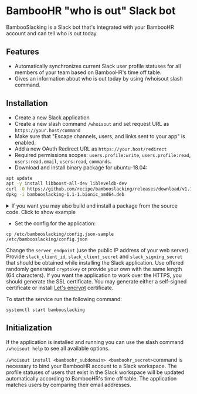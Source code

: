 BambooHR "who is out" Slack bot  
==

BambooSlacking is a Slack bot that's integrated with your BambooHR account 
and can tell who is out today.

Features
--

* Automatically synchronizes current Slack user profile statuses 
for all members of your team based on BambooHR's time off table.
* Gives an information about who is out today by using /whoisout slash command. 

Installation
--

* Create a new Slack application
* Create a new slash command `/whoisout` and set request URL as `https://your.host/command`
* Make sure that "Escape channels, users, and links sent to your app" is enabled.
* Add a new OAuth Redirect URL as `https://your.host/redirect`
* Required permissions scopes: `users.profile:write`, 
`users.profile:read`, 
`users:read.email`,
`users:read`, 
`commands`.
* Download and install binary package for ubuntu-18.04: 

```bash
apt update
apt -y install libboost-all-dev libleveldb-dev
curl -O https://github.com/recipe/bambooslacking/releases/download/v1.1/bambooslacking-1.1-1.bionic_amd64.deb
dpkg -i bambooslacking-1.1-1.bionic_amd64.deb
```

<details><summary>If you want you may also build and install a package from the source code. Click to show example</summary>
<p>

```bash
sudo su -
# download a latest version of cmake
curl -O https://apt.kitware.com/keys/kitware-archive-latest.asc
apt-key add kitware-archive-latest.asc
apt-add-repository 'deb https://apt.kitware.com/ubuntu/ bionic main'
# install all necessary libraries
apt update
apt -y install cmake libboost-all-dev libleveldb-dev

# in case ninja build fails with cannot allocate memory we have to create a swap file:
fallocate -l 3G /swapfile
chmod 600 /swapfile
mkswap /swapfile
swapon /swapfile
echo '/swapfile none swap sw 0 0' | tee -a /etc/fstab

# we are building cpprestsdk from a source code
apt install -y git libssl-dev ninja-build
cd /usr/src
git clone https://github.com/microsoft/cpprestsdk.git
cd cpprestsdk
git checkout tags/v2.10.16
git submodule update --init
mkdir build.release
cd build.release
cmake -G Ninja .. -DCMAKE_BUILD_TYPE=Release -DBUILD_SHARED_LIBS=0
ninja
ninja install

# clone this repo with the source code
cd /usr/src
git clone https://github.com/recipe/bambooslacking.git
# compile application
cd bambooslacking/build/release
cmake ../../
make
cd ../../deb
# build a package
./build.sh
# install a package
dpkg -i bambooslacking_1.1-1.deb
```
</p>
</details>

* Set the config for the application:
```
cp /etc/bambooslacking/config.json-sample /etc/bambooslacking/config.json
```

Change the `server_endpoint` (use the public IP address of your web server).
Provide `slack_client_id`, `slack_client_secret` and `slack_signing_secret` that 
should be obtained while installing the Slack application. 
Use offered randomly generated `cryptokey` or provide your own with the same length (64 characters).
If you want the application to work over the HTTPS, you should generate the SSL certificate.
You may generate either a self-signed certificate or install [Let's encrypt](https://letsencrypt.org/) certificate.

To start the service run the following command:
```
systemctl start bambooslacking
```

Initialization
--
If the application is installed and running you can use the slash command 
`/whoisout help` to see all available options.
 
`/whoisout install <bamboohr_subdomain> <bamboohr_secret>`command is necessary to bind your 
BambooHR account to a Slack workspace. The profile statuses of users that exist in the Slack workspace 
will be updated automatically according to BambooHR's time off table. 
The application matches users by comparing their email addresses.

